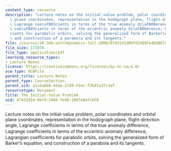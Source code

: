 ```yaml
---
content_type: resource
description: "Lecture notes on the initial-value problem, polar coordinates and orbital\
  \ plane coordinates, representation in the hodograph plane, flight-direction angle,\
  \ Lagrange coe\uFB03cients in terms of the true anomaly di\uFB00erence, Lagrange\
  \ coe\uFB03cients in terms of the eccentric anomaly di\uFB00erence, Lagrangian coe\uFB03\
  cients for parabolic orbits, solving the generalized form of Barker\u2019s equation,\
  \ and construction of a parabola and its tangents."
file: /courses/16-346-astrodynamics-fall-2008/87431d1d0bfd2488fe402067e0afcb59_lec_04.pdf
file_size: 173974
file_type: application/pdf
learning_resource_types:
- Lecture Notes
license: https://creativecommons.org/licenses/by-nc-sa/4.0/
ocw_type: OCWFile
parent_title: Lecture Notes
parent_type: CourseSection
parent_uid: a1a1abb8-4dab-27d9-534c-f2b87a3fc3af
resourcetype: Document
title: The Initial-Value Problem
uid: 87431d1d-0bfd-2488-fe40-2067e0afcb59
---
```

Lecture notes on the initial-value problem, polar coordinates and orbital plane coordinates, representation in the hodograph plane, flight-direction angle, Lagrange coeﬃcients in terms of the true anomaly diﬀerence, Lagrange coeﬃcients in terms of the eccentric anomaly diﬀerence, Lagrangian coeﬃcients for parabolic orbits, solving the generalized form of Barker’s equation, and construction of a parabola and its tangents.